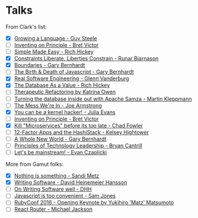 # Talks
From Clark's list:
- [x] [Growing a Language - Guy Steele](https://www.youtube.com/watch?v=_ahvzDzKdB0)
- [ ] [Inventing on Principle - Bret Victor](https://www.youtube.com/watch?v=PUv66718DII)
- [ ] [Simple Made Easy - Rich Hickey](https://www.infoq.com/presentations/Simple-Made-Easy)
- [x] [Constraints Liberate, Liberties Constrain - Runar Bjarnason](https://www.youtube.com/watch?v=GqmsQeSzMdw)
- [x] [Boundaries - Gary Bernhardt](https://www.destroyallsoftware.com/talks/boundaries)
- [ ] [The Birth & Death of Javascript - Gary Bernhardt](https://www.destroyallsoftware.com/talks/the-birth-and-death-of-javascript)
- [x] [Real Software Engineering - Glenn Vanderburg](https://www.youtube.com/watch?v=RhdlBHHimeM)
- [x] [The Database As a Value - Rich Hickey](https://www.infoq.com/presentations/Datomic-Database-Value#)
- [ ] [Therapeutic Refactoring by Katrina Owen](https://www.youtube.com/watch?v=J4dlF0kcThQ)
- [ ] [Turning the database inside out with Apache Samza - Martin Kleppmann](https://www.youtube.com/watch?v=fU9hR3kiOK0)
- [ ] [The Mess We're In - Joe Armstrong](https://www.youtube.com/watch?v=lKXe3HUG2l4)
- [x] [You can be a kernel hacker! - Julia Evans](https://www.youtube.com/watch?v=0IQlpFWTFbM)
- [ ] [Inventing on Principle - Bret Victor](https://vimeo.com/36579366)
- [x] [Kill "Microservices" before its too late - Chad Fowler](https://www.youtube.com/watch?v=-UKEPd2ipEk)
- [ ] [12-Factor Apps and the HashiStack - Kelsey Hightower](https://www.youtube.com/watch?v=NVl9cIiPF80)
- [ ] [A Whole New World - Gary Bernhardt](https://www.destroyallsoftware.com/talks/a-whole-new-world)
- [ ] [Principles of Technology Leadership - Bryan Cantrill](https://www.youtube.com/watch?v=9QMGAtxUlAc)
- [ ] [Let's be mainstream! - Evan Czaplicki](https://www.youtube.com/watch?v=oYk8CKH7OhE)

More from Gamut folks:
- [x] [Nothing is something - Sandi Metz](https://www.youtube.com/watch?v=OMPfEXIlTVE)
- [x] [Writing Software - David Heinemeier Hansson](https://www.youtube.com/watch?v=9LfmrkyP81M)
- [ ] [On Writing Software well - DHH](https://m.signalvnoise.com/on-writing-software-well-aee3780767a6)
- [ ] [Javascript is too convenient - Sam Jones](http://blog.testdouble.com/posts/2018-05-02-javascript-is-too-convenient)
- [ ] [RubyConf 2016 - Opening Keynote by Yukihiro 'Matz' Matsumoto](https://www.youtube.com/watch?v=1l3U1X3z0CE)
- [ ] [React Router - Michael Jackson](https://www.youtube.com/watch?v=GYvoapBSM3c&amp=&feature=youtu.be&amp=&a=)
